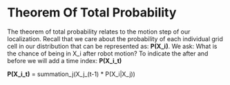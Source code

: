 # Theorem Of Total Probability

The theorem of total probability relates to the motion step of our localization. Recall that we care about the probability of each individual grid cell in our distribution that can be represented as: **P(X_i)**. We ask: What is the chance of being in X_i after robot motion? To indicate the after and before we will add a time index: **P(X_i_t)**

**P(X_i_t)** = summation_j(X_j_(t-1) * P(X_i|X_j))
